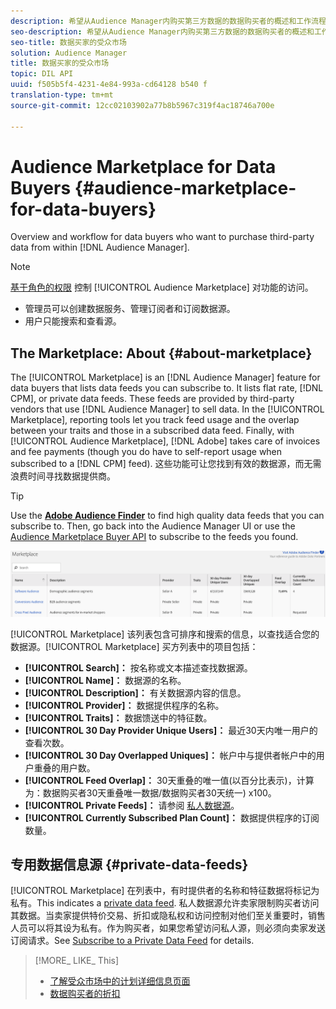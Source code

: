 ```yaml
---
description: 希望从Audience Manager内购买第三方数据的数据购买者的概述和工作流程
seo-description: 希望从Audience Manager内购买第三方数据的数据购买者的概述和工作流程
seo-title: 数据买家的受众市场
solution: Audience Manager
title: 数据买家的受众市场
topic: DIL API
uuid: f505b5f4-4231-4e84-993a-cd64128 b540 f
translation-type: tm+mt
source-git-commit: 12cc02103902a77b8b5967c319f4ac18746a700e

---
```



# Audience Marketplace for Data Buyers {#audience-marketplace-for-data-buyers}

Overview and workflow for data buyers who want to purchase third-party data from within [!DNL Audience Manager].

>[!NOTE]
>[基于角色的权限](../../../reporting/reports-dashboard.md) 控制 [!UICONTROL Audience Marketplace] 对功能的访问。
>
>* 管理员可以创建数据服务、管理订阅者和订阅数据源。
>* 用户只能搜索和查看源。


## The Marketplace: About {#about-marketplace}

<!-- c_marketplace_about.xml -->

The [!UICONTROL Marketplace] is an [!DNL Audience Manager] feature for data buyers that lists data feeds you can subscribe to. It lists flat rate, [!DNL CPM], or private data feeds. These feeds are provided by third-party vendors that use [!DNL Audience Manager] to sell data. In the [!UICONTROL Marketplace], reporting tools let you track feed usage and the overlap between your traits and those in a subscribed data feed. Finally, with [!UICONTROL Audience Marketplace], [!DNL Adobe] takes care of invoices and fee payments (though you do have to self-report usage when subscribed to a [!DNL CPM] feed). 这些功能可让您找到有效的数据源，而无需浪费时间寻找数据提供商。

>[!TIP]
> 
>Use the **[Adobe Audience Finder](https://www.adobe-audience-finder.com/)** to find high quality data feeds that you can subscribe to. Then, go back into the Audience Manager UI or use the [Audience Marketplace Buyer API](https://bank.demdex.com/portal/swagger/index.html#/Audience_Marketplace_Buyer_API) to subscribe to the feeds you found.

![](assets/buyer_marketplace.png)

[!UICONTROL Marketplace] 该列表包含可排序和搜索的信息，以查找适合您的数据源。[!UICONTROL Marketplace] 买方列表中的项目包括：

* **[!UICONTROL Search]：** 按名称或文本描述查找数据源。
* **[!UICONTROL Name]：** 数据源的名称。
* **[!UICONTROL Description]：** 有关数据源内容的信息。
* **[!UICONTROL Provider]：** 数据提供程序的名称。
* **[!UICONTROL Traits]：** 数据馈送中的特征数。
* **[!UICONTROL 30 Day Provider Unique Users]：** 最近30天内唯一用户的查看次数。
* **[!UICONTROL 30 Day Overlapped Uniques]：** 帐户中与提供者帐户中的用户重叠的用户数。
* **[!UICONTROL Feed Overlap]：** 30天重叠的唯一值(以百分比表示)，计算为：数据购买者30天重叠唯一数据/数据购买者30天统一) x100。
* **[!UICONTROL Private Feeds]：** 请参阅 [私人数据源](../../../features/audience-marketplace/marketplace-private-feeds.md)。
* **[!UICONTROL Currently Subscribed Plan Count]：** 数据提供程序的订阅数量。

## 专用数据信息源 {#private-data-feeds}

[!UICONTROL Marketplace] 在列表中，有时提供者的名称和特征数据将标记为私有。This indicates a [private data feed](../../../features/audience-marketplace/marketplace-private-feeds.md). 私人数据源允许卖家限制购买者访问其数据。当卖家提供特价交易、折扣或隐私权和访问控制对他们至关重要时，销售人员可以将其设为私有。作为购买者，如果您希望访问私人源，则必须向卖家发送订阅请求。See [Subscribe to a Private Data Feed](../../../features/audience-marketplace/marketplace-data-buyers/marketplace-manage-subscriptions.md#subscript-private-data-feed) for details.

>[!MORE_ LIKE_ This]
>
>* [了解受众市场中的计划详细信息页面](../../../features/audience-marketplace/marketplace-data-buyers/marketplace-manage-subscriptions.md#marketplace-buyer-details)
>* [数据购买者的折扣](../../../features/audience-marketplace/marketplace-data-buyers/marketplace-manage-subscriptions.md#buyer-discount)

